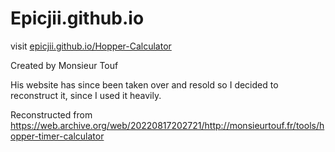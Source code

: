 # Epicjii.github.io

visit [epicjii.github.io/Hopper-Calculator](https://epicjii.github.io/Hopper-Calculator)

Created by Monsieur Touf

His website has since been taken over and resold so I decided to reconstruct it, since I used it heavily.

Reconstructed from https://web.archive.org/web/20220817202721/http://monsieurtouf.fr/tools/hopper-timer-calculator
